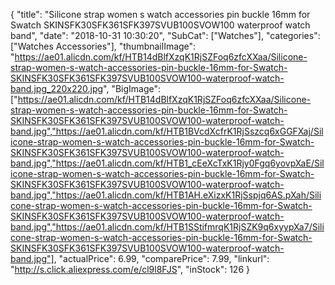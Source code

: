 {
	"title": "Silicone strap women s watch accessories pin buckle 16mm for Swatch SKINSFK30SFK361SFK397SVUB100SVOW100 waterproof watch band",
	"date": "2018-10-31 10:30:20",
	"SubCat": ["Watches"],
	"categories": ["Watches Accessories"],
	"thumbnailImage": "https://ae01.alicdn.com/kf/HTB14dBlfXzqK1RjSZFoq6zfcXXaa/Silicone-strap-women-s-watch-accessories-pin-buckle-16mm-for-Swatch-SKINSFK30SFK361SFK397SVUB100SVOW100-waterproof-watch-band.jpg_220x220.jpg",
	"BigImage": ["https://ae01.alicdn.com/kf/HTB14dBlfXzqK1RjSZFoq6zfcXXaa/Silicone-strap-women-s-watch-accessories-pin-buckle-16mm-for-Swatch-SKINSFK30SFK361SFK397SVUB100SVOW100-waterproof-watch-band.jpg","https://ae01.alicdn.com/kf/HTB1BVcdXcfrK1RjSszcq6xGGFXaj/Silicone-strap-women-s-watch-accessories-pin-buckle-16mm-for-Swatch-SKINSFK30SFK361SFK397SVUB100SVOW100-waterproof-watch-band.jpg","https://ae01.alicdn.com/kf/HTB1_cEeXcTxK1Rjy0Fgq6yovpXaE/Silicone-strap-women-s-watch-accessories-pin-buckle-16mm-for-Swatch-SKINSFK30SFK361SFK397SVUB100SVOW100-waterproof-watch-band.jpg","https://ae01.alicdn.com/kf/HTB1AH.eXizxK1RjSspjq6AS.pXah/Silicone-strap-women-s-watch-accessories-pin-buckle-16mm-for-Swatch-SKINSFK30SFK361SFK397SVUB100SVOW100-waterproof-watch-band.jpg","https://ae01.alicdn.com/kf/HTB1SStifmrqK1RjSZK9q6xyypXa7/Silicone-strap-women-s-watch-accessories-pin-buckle-16mm-for-Swatch-SKINSFK30SFK361SFK397SVUB100SVOW100-waterproof-watch-band.jpg"],
	"actualPrice": 6.99,
	"comparePrice": 7.99,
	"linkurl": "http://s.click.aliexpress.com/e/cl9l8FJS",
	"inStock": 126
}
